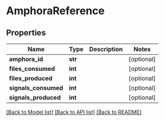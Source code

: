 # AmphoraReference

## Properties
Name | Type | Description | Notes
------------ | ------------- | ------------- | -------------
**amphora_id** | **str** |  | [optional] 
**files_consumed** | **int** |  | [optional] 
**files_produced** | **int** |  | [optional] 
**signals_consumed** | **int** |  | [optional] 
**signals_produced** | **int** |  | [optional] 

[[Back to Model list]](../README.md#documentation-for-models) [[Back to API list]](../README.md#documentation-for-api-endpoints) [[Back to README]](../README.md)


